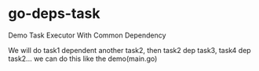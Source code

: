# go-deps-task
Demo Task Executor With Common Dependency

We will do  task1 dependent another task2, then task2 dep task3,
task4 dep task2... 
we can do this like the demo(main.go)


